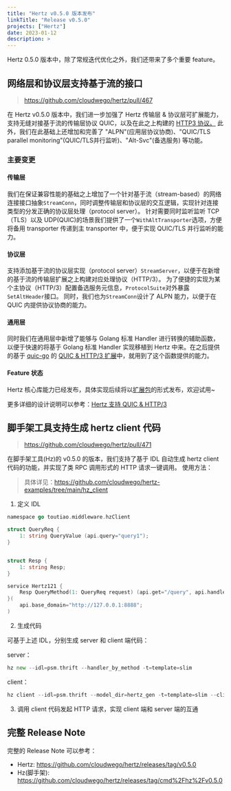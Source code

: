 ```yaml
---
title: "Hertz v0.5.0 版本发布"
linkTitle: "Release v0.5.0"
projects: ["Hertz"]
date: 2023-01-12
description: >
---
```


Hertz 0.5.0 版本中，除了常规迭代优化之外，我们还带来了多个重要 feature。

## 网络层和协议层支持基于流的接口

>https://github.com/cloudwego/hertz/pull/467

在 Hertz v0.5.0 版本中，我们进一步加强了 Hertz 传输层 & 协议层可扩展能力，支持无缝对接基于流的传输层协议 QUIC，以及在此之上构建的 [HTTP3 协议。](https://github.com/cloudwego/hertz/issues/458)
此外，我们在此基础上还增加和完善了 "ALPN"(应用层协议协商)、"QUIC/TLS parallel monitoring"(QUIC/TLS并行监听)、"Alt-Svc"(备选服务) 等功能。

### 主要变更
#### 传输层
我们在保证兼容性能的基础之上增加了一个针对基于流（stream-based）的网络连接接口抽象`StreamConn`，同时调整传输层和协议层的交互逻辑，实现针对连接类型的分发正确的协议层处理（protocol server）。
针对需要同时监听监听 TCP（TLS）以及 UDP(QUIC)的场景我们提供了一个`WithAltTransporter`选项，方便将备用 transporter 传递到主 transporter 中，便于实现 QUIC/TLS 并行监听的能力。

#### 协议层
支持添加基于流的协议层实现（protocol server）`StreamServer`，以便于在新增的基于流的传输层扩展之上构建对应处理协议（HTTP/3）。
为了便捷的实现为某个主协议（HTTP/3）配置备选服务元信息，`ProtocolSuite`对外暴露`SetAltHeader`接口。
同时，我们也为`StreamConn`设计了 ALPN 能力，以便于在 QUIC 内提供协议协商的能力。

#### 通用层
同时我们在通用层中新增了能够与 Golang 标准 Handler 进行转换的辅助函数，以便于快速的将基于 Golang 标准 Handler 实现移植到 Hertz 中来。在之后提供的基于 [quic-go](https://github.com/lucas-clemente/quic-go) 的 [QUIC & HTTP/3 扩展](https://github.com/hertz-contrib/http3/pull/1)中，就用到了这个函数提供的能力。


#### Feature 状态
Hertz 核心库能力已经发布，具体实现后续将以[扩展包](https://github.com/hertz-contrib/http3/pull/1)的形式发布，欢迎试用~


更多详细的设计说明可以参考：[Hertz 支持 QUIC & HTTP/3](https://www.cloudwego.io/zh/blog/2023/08/02/hertz-%E6%94%AF%E6%8C%81-quic-http/3/)

## 脚手架工具支持生成 hertz client 代码
>https://github.com/cloudwego/hertz/pull/471

在脚手架工具(Hz)的 v0.5.0 的版本，我们支持了基于 IDL 自动生成 hertz client 代码的功能，并实现了类 RPC 调用形式的 HTTP 请求一键调用。
使用方法：
>具体详见：https://github.com/cloudwego/hertz-examples/tree/main/hz_client

1. 定义 IDL
```go
namespace go toutiao.middleware.hzClient

struct QueryReq {
    1: string QueryValue (api.query="query1");
}


struct Resp {
    1: string Resp;
}

service Hertz121 {
    Resp QueryMethod(1: QueryReq request) (api.get="/query", api.handler_path="get");
}(
    api.base_domain="http://127.0.0.1:8888";
)
```
2. 生成代码

可基于上述 IDL，分别生成 server 和 client 端代码：

server：
```go
hz new --idl=psm.thrift --handler_by_method -t=template=slim
```

client：
```go
hz client --idl=psm.thrift --model_dir=hertz_gen -t=template=slim --client_dir=hz_client
```

3. 调用 client 代码发起 HTTP 请求，实现 client 端和 server 端的互通

## 完整 Release Note

完整的 Release Note 可以参考：
* Hertz: https://github.com/cloudwego/hertz/releases/tag/v0.5.0
* Hz(脚手架): https://github.com/cloudwego/hertz/releases/tag/cmd%2Fhz%2Fv0.5.0
